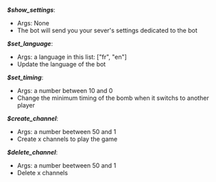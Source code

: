 ***$show_settings***:
*   Args: None
*   The bot will send you your sever's settings dedicated to the bot

***$set_language***:
*   Args: a language in this list: ["fr", "en"]
*   Update the language of the bot

***$set_timing***:
*   Args: a number between 10 and 0
*   Change the minimum timing of the bomb when it switchs to another player

***$create_channel***:
*   Args: a number beetween 50 and 1
*   Create x channels to play the game

***$delete_channel***:
*   Args: a number beetween 50 and 1
*   Delete x channels